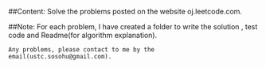 ##Content: 
	Solve the problems posted on the website oj.leetcode.com.

##Note:
	For each problem, I have created a folder to write the solution , test code and Readme(for algorithm explanation).

	Any problems, please contact to me by the email(ustc.sosohu@gmail.com).
